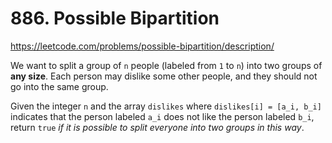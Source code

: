 # 886. Possible Bipartition

https://leetcode.com/problems/possible-bipartition/description/

We want to split a group of `n` people (labeled from `1` to `n`) into two groups of **any size**. Each person may dislike some other people, and they should not go into the same group.

Given the integer `n` and the array `dislikes` where `dislikes[i] = [a_i, b_i]` indicates that the person labeled `a_i` does not like the person labeled `b_i`, return `true` *if it is possible to split everyone into two groups in this way*.